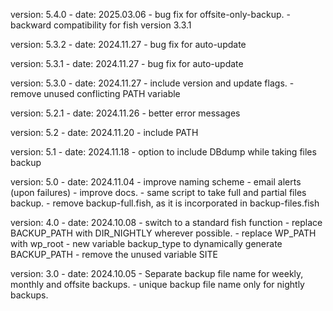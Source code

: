version: 5.4.0
    - date: 2025.03.06
    - bug fix for offsite-only-backup.
    - backward compatibility for fish version 3.3.1

version: 5.3.2
    - date: 2024.11.27
    - bug fix for auto-update

version: 5.3.1
    - date: 2024.11.27
    - bug fix for auto-update

version: 5.3.0
    - date: 2024.11.27
    - include version and update flags.
    - remove unused conflicting PATH variable

version: 5.2.1
    - date: 2024.11.26
    - better error messages

version: 5.2
    - date: 2024.11.20
    - include PATH

version: 5.1
    - date: 2024.11.18
    - option to include DBdump while taking files backup

version: 5.0
    - date: 2024.11.04
    - improve naming scheme
    - email alerts (upon failures)
    - improve docs.
    - same script to take full and partial files backup.
    - remove backup-full.fish, as it is incorporated in backup-files.fish

version: 4.0
    - date: 2024.10.08
    - switch to a standard fish function
    - replace BACKUP_PATH with DIR_NIGHTLY wherever possible.
    - replace WP_PATH with wp_root
    - new variable backup_type to dynamically generate BACKUP_PATH
    - remove the unused variable SITE

version: 3.0
    - date: 2024.10.05
    - Separate backup file name for weekly, monthly and offsite backups.
    - unique backup file name only for nightly backups.

